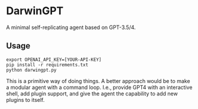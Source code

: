 # DarwinGPT

A minimal self-replicating agent based on GPT-3.5/4.

## Usage

```
export OPENAI_API_KEY=[YOUR-API-KEY]
pip install -r requirements.txt
python darwingpt.py
```

This is a primitive way of doing things. A better approach would be to make a modular agent with a command loop. I.e., provide GPT4 with an interactive shell, add plugin support, and give the agent the capability to add new plugins to itself.

